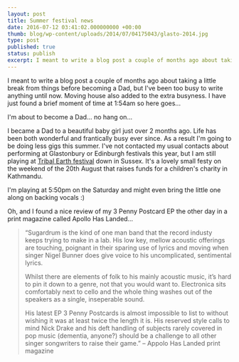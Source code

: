 ```yaml
---
layout: post
title: Summer festival news
date: 2016-07-12 03:41:02.000000000 +00:00
thumb: blog/wp-content/uploads/2014/07/04175043/glasto-2014.jpg
type: post
published: true
status: publish
excerpt: I meant to write a blog post a couple of months ago about taking a little break from things before becoming a Dad, but I've been too busy to write anything until now. Moving house also added to the extra busyness. I have just found a brief moment of time at 1:54am so here goes.
---
```

<p>I meant to write a blog post a couple of months ago about taking a little break from things before becoming a Dad, but I've been too busy to write anything until now. Moving house also added to the extra busyness. I have just found a brief moment of time at 1:54am so here goes...</p>

<p>I'm about to become a Dad... no hang on...</p>

<p>I became a Dad to a beautiful baby girl just over 2 months ago. Life has been both wonderful and frantically busy ever since. As a result I'm going to be doing less gigs this summer. I've not contacted my usual contacts about performing at Glastonbury or Edinburgh festivals this year, but I am still playing at <a href="http://www.tribalearth.co.uk" title="Tribal Earth Fesitval">Tribal Earth festival</a> down in Sussex. It's a lovely small festy on the weekend of the 20th August that raises funds for a children's charity in Kathmandu.</p>

<p>I'm playing at 5:50pm on the Saturday and might even bring the little one along on backing vocals :)</p>

<p>Oh, and I found a nice review of my 3 Penny Postcard EP the other day in a print magazine called Apollo Has Landed&hellip;</p>

<blockquote><p>&#8220;Sugardrum is the kind of one man band that the record industy keeps trying to make in a lab. His low key, mellow acoustic offerings are touching, poignant in their sparing use of lyrics and moving when singer Nigel Bunner does give voice to his uncomplicated, sentimental lyrics.</p>

<p>Whilst there are elements of folk to his mainly acoustic music, it’s hard to pin it down to a genre, not that you would want to. Electronica sits comfortably next to cello and the whole thing washes out of the speakers as a single, inseperable sound.</p>

<p>His latest EP 3 Penny Postcards is almost impossible to list to without wishing it was at least twice the length it is. His reserved style calls to mind Nick Drake and his deft handling of subjects rarely covered in pop music (dementia, anyone?) should be a challenge to all other singer songwriters to raise their game.&#8221; &#8211; Appolo Has Landed print magazine</p></blockquote>
